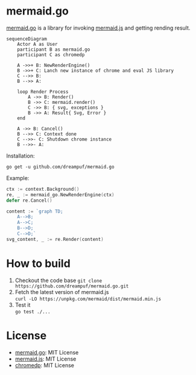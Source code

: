 # mermaid.go

[mermaid.go][] is a library for invoking [mermaid.js][] and getting rending result.

```mermaid
sequenceDiagram
    Actor A as User
    participant B as mermaid.go
    participant C as chromedp

    A ->>+ B: NewRenderEngine()
    B ->>+ C: Lanch new instance of chrome and eval JS library
    C -->> B: 
    B -->> A: 
    
    loop Render Process
        A ->> B: Render()
        B ->> C: mermaid.render()
        C ->> B: { svg, exceptions }
        B ->> A: Result{ Svg, Error }
    end

    A ->> B: Cancel()
    B -->> C: Context done
    C -->>- C: Shutdown chrome instance
    B -->>- A: 
```

Installation:

```shell
go get -u github.com/dreampuf/mermaid.go
```

Example: 

```go
ctx := context.Background()
re, _ := mermaid_go.NewRenderEngine(ctx)
defer re.Cancel()

content := `graph TD;
    A-->B;
    A-->C;
    B-->D;
    C-->D;`
svg_content, _ := re.Render(content)
```

# How to build

1. Checkout the code base
   `git clone https://github.com/dreampuf/mermaid.go.git`
2. Fetch the latest version of mermaid.js  
    `curl -LO https://unpkg.com/mermaid/dist/mermaid.min.js`
3. Test it  
   `go test ./...`

# License

- [mermaid.go][]: MIT License
- [mermaid.js][]: MIT License
- [chromedp]: MIT License
 
[mermaid.go]: https://github.com/dreampuf/mermaid.go
[mermaid.js]: https://mermaid-js.github.io/mermaid/
[chromedp]: https://github.com/chromedp/chromedp

